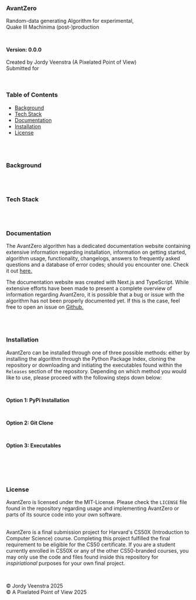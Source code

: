 ### AvantZero
Random-data generating Algorithm for experimental,<br>
Quake III Machinima (post-)production
<br/>


<br/>

**Version: 0.0.0**
<br/><br/>
Created by Jordy Veenstra (A Pixelated Point of View)<br/>
Submitted for

<br/>



### Table of Contents

* [Background](#background)
* [Tech Stack](#tech-stack)
* [Documentation](#documentation)
* [Installation](#installation)
* [License](#license)

<br/><br/>


### Background


<br/><br/>

### Tech Stack


<br/><br/>



### Documentation
The AvantZero algorithm has a dedicated documentation website containing extensive information regarding installation, information on getting started, algorithm usage, functionality, changelogs, answers to frequently asked questions and a database of error codes; should you encounter one. Check it out [here.](https://www.avantzero-docs.vercel.app)

The documentation website was created with Next.js and TypeScript. While extensive efforts have been made to present a complete overview of information regarding AvantZero, it is possible that a bug or issue with the algorithm has not been properly documented yet. If this is the case, feel free to open an issue on [Github.](https://www.github.com/jiyorude/avantzero/issues)


<br/><br/>



### Installation
AvantZero can be installed through one of three possible methods: either by installing the algorithm through the Python Package Index, cloning the repository or downloading and initiating the executables found within the <code>Releases</code> section of the repository. Depending on which method you would like to use, please proceed with the following steps down below:

<br/>

**Option 1: PyPi Installation**


<br/>

**Option 2: Git Clone**


<br/>

**Option 3: Executables**

<br/>

<br/><br/>


### License
AvantZero is licensed under the MIT-License. Please check the <code>LICENSE</code> file found in the repository regarding usage and implementing AvantZero or parts of its source code into your own software. <br> <br>

AvantZero is a final submission project for Harvard's CS50X (Introduction to Computer Science) course. Completing this project fulfilled the final requirement to be eligible for the CS50 certificate. If you are a student currently enrolled in CS50X or any of the other CS50-branded courses, you may only use the code and files found inside this repository for *inspiriational* purposes for your own final project. 

<br/>

&copy; Jordy Veenstra 2025 <br>
&copy; A Pixelated Point of View 2025
